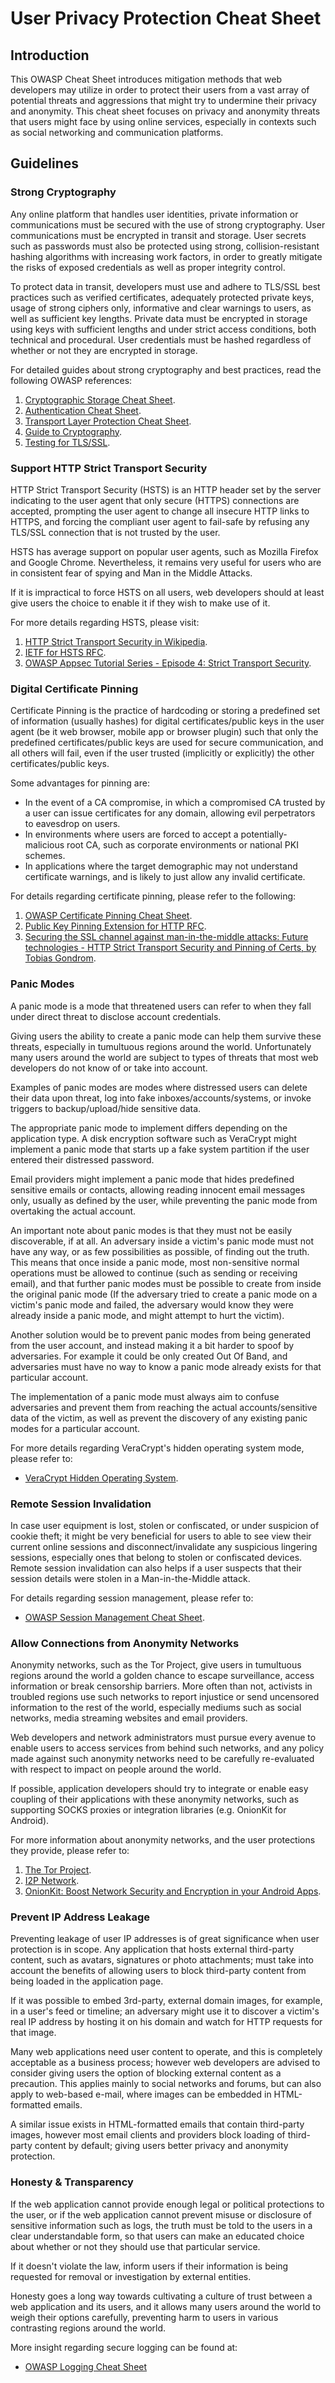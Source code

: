 # User Privacy Protection Cheat Sheet

## Introduction

This OWASP Cheat Sheet introduces mitigation methods that web developers may utilize in order to protect their users from a vast array of potential threats and aggressions that might try to undermine their privacy and anonymity. This cheat sheet focuses on privacy and anonymity threats that users might face by using online services, especially in contexts such as social networking and communication platforms.

## Guidelines

### Strong Cryptography

Any online platform that handles user identities, private information or communications must be secured with the use of strong cryptography. User communications must be encrypted in transit and storage. User secrets such as passwords must also be protected using strong, collision-resistant hashing algorithms with increasing work factors, in order to greatly mitigate the risks of exposed credentials as well as proper integrity control.

To protect data in transit, developers must use and adhere to TLS/SSL best practices such as verified certificates, adequately protected private keys, usage of strong ciphers only, informative and clear warnings to users, as well as sufficient key lengths. Private data must be encrypted in storage using keys with sufficient lengths and under strict access conditions, both technical and procedural. User credentials must be hashed regardless of whether or not they are encrypted in storage.

For detailed guides about strong cryptography and best practices, read the following OWASP references:

1. [Cryptographic Storage Cheat Sheet](Cryptographic_Storage_Cheat_Sheet.md).
2. [Authentication Cheat Sheet](Authentication_Cheat_Sheet.md).
3. [Transport Layer Protection Cheat Sheet](Transport_Layer_Protection_Cheat_Sheet.md).
4. [Guide to Cryptography](https://wiki.owasp.org/index.php/Guide_to_Cryptography).
5. [Testing for TLS/SSL](https://owasp.org/www-project-web-security-testing-guide/stable/4-Web_Application_Security_Testing/09-Testing_for_Weak_Cryptography/01-Testing_for_Weak_SSL_TLS_Ciphers_Insufficient_Transport_Layer_Protection.html).

### Support HTTP Strict Transport Security

HTTP Strict Transport Security (HSTS) is an HTTP header set by the server indicating to the user agent that only secure (HTTPS) connections are accepted, prompting the user agent to change all insecure HTTP links to HTTPS, and forcing the compliant user agent to fail-safe by refusing any TLS/SSL connection that is not trusted by the user.

HSTS has average support on popular user agents, such as Mozilla Firefox and Google Chrome. Nevertheless, it remains very useful for users who are in consistent fear of spying and Man in the Middle Attacks.

If it is impractical to force HSTS on all users, web developers should at least give users the choice to enable it if they wish to make use of it.

For more details regarding HSTS, please visit:

1. [HTTP Strict Transport Security in Wikipedia](https://en.wikipedia.org/wiki/HTTP_Strict_Transport_Security).
2. [IETF for HSTS RFC](https://tools.ietf.org/html/rfc6797).
3. [OWASP Appsec Tutorial Series - Episode 4: Strict Transport Security](http://www.youtube.com/watch?v=zEV3HOuM_Vw).

### Digital Certificate Pinning

Certificate Pinning is the practice of hardcoding or storing a predefined set of information (usually hashes) for digital certificates/public keys in the user agent (be it web browser, mobile app or browser plugin) such that only the predefined certificates/public keys are used for secure communication, and all others will fail, even if the user trusted (implicitly or explicitly) the other certificates/public keys.

Some advantages for pinning are:

- In the event of a CA compromise, in which a compromised CA trusted by a user can issue certificates for any domain, allowing evil perpetrators to eavesdrop on users.
- In environments where users are forced to accept a potentially-malicious root CA, such as corporate environments or national PKI schemes.
- In applications where the target demographic may not understand certificate warnings, and is likely to just allow any invalid certificate.

For details regarding certificate pinning, please refer to the following:

1. [OWASP Certificate Pinning Cheat Sheet](Pinning_Cheat_Sheet.md).
2. [Public Key Pinning Extension for HTTP RFC](https://tools.ietf.org/html/rfc7469).
3. [Securing the SSL channel against man-in-the-middle attacks: Future technologies - HTTP Strict Transport Security and Pinning of Certs, by Tobias Gondrom](https://owasp.org/www-pdf-archive/OWASP_defending-MITMA_APAC2012.pdf).

### Panic Modes

A panic mode is a mode that threatened users can refer to when they fall under direct threat to disclose account credentials.

Giving users the ability to create a panic mode can help them survive these threats, especially in tumultuous regions around the world. Unfortunately many users around the world are subject to types of threats that most web developers do not know of or take into account.

Examples of panic modes are modes where distressed users can delete their data upon threat, log into fake inboxes/accounts/systems, or invoke triggers to backup/upload/hide sensitive data.

The appropriate panic mode to implement differs depending on the application type. A disk encryption software such as VeraCrypt might implement a panic mode that starts up a fake system partition if the user entered their distressed password.

Email providers might implement a panic mode that hides predefined sensitive emails or contacts, allowing reading innocent email messages only, usually as defined by the user, while preventing the panic mode from overtaking the actual account.

An important note about panic modes is that they must not be easily discoverable, if at all. An adversary inside a victim's panic mode must not have any way, or as few possibilities as possible, of finding out the truth. This means that once inside a panic mode, most non-sensitive normal operations must be allowed to continue (such as sending or receiving email), and that further panic modes must be possible to create from inside the original panic mode (If the adversary tried to create a panic mode on a victim's panic mode and failed, the adversary would know they were already inside a panic mode, and might attempt to hurt the victim).

Another solution would be to prevent panic modes from being generated from the user account, and instead making it a bit harder to spoof by adversaries. For example it could be only created Out Of Band, and adversaries must have no way to know a panic mode already exists for that particular account.

The implementation of a panic mode must always aim to confuse adversaries and prevent them from reaching the actual accounts/sensitive data of the victim, as well as prevent the discovery of any existing panic modes for a particular account.

For more details regarding VeraCrypt's hidden operating system mode, please refer to:

- [VeraCrypt Hidden Operating System](https://www.veracrypt.fr/en/Hidden%20Operating%20System.html).

### Remote Session Invalidation

In case user equipment is lost, stolen or confiscated, or under suspicion of cookie theft; it might be very beneficial for users to able to see view their current online sessions and disconnect/invalidate any suspicious lingering sessions, especially ones that belong to stolen or confiscated devices. Remote session invalidation can also helps if a user suspects that their session details were stolen in a Man-in-the-Middle attack.

For details regarding session management, please refer to:

- [OWASP Session Management Cheat Sheet](Session_Management_Cheat_Sheet.md).

### Allow Connections from Anonymity Networks

Anonymity networks, such as the Tor Project, give users in tumultuous regions around the world a golden chance to escape surveillance, access information or break censorship barriers. More often than not, activists in troubled regions use such networks to report injustice or send uncensored information to the rest of the world, especially mediums such as social networks, media streaming websites and email providers.

Web developers and network administrators must pursue every avenue to enable users to access services from behind such networks, and any policy made against such anonymity networks need to be carefully re-evaluated with respect to impact on people around the world.

If possible, application developers should try to integrate or enable easy coupling of their applications with these anonymity networks, such as supporting SOCKS proxies or integration libraries (e.g. OnionKit for Android).

For more information about anonymity networks, and the user protections they provide, please refer to:

1. [The Tor Project](https://www.torproject.org).
2. [I2P Network](http://www.i2p2.de).
3. [OnionKit: Boost Network Security and Encryption in your Android Apps](https://github.com/guardianproject/OnionKit).

### Prevent IP Address Leakage

Preventing leakage of user IP addresses is of great significance when user protection is in scope. Any application that hosts external third-party content, such as avatars, signatures or photo attachments; must take into account the benefits of allowing users to block third-party content from being loaded in the application page.

If it was possible to embed 3rd-party, external domain images, for example, in a user's feed or timeline; an adversary might use it to discover a victim's real IP address by hosting it on his domain and watch for HTTP requests for that image.

Many web applications need user content to operate, and this is completely acceptable as a business process; however web developers are advised to consider giving users the option of blocking external content as a precaution. This applies mainly to social networks and forums, but can also apply to web-based e-mail, where images can be embedded in HTML-formatted emails.

A similar issue exists in HTML-formatted emails that contain third-party images, however most email clients and providers block loading of third-party content by default; giving users better privacy and anonymity protection.

### Honesty & Transparency

If the web application cannot provide enough legal or political protections to the user, or if the web application cannot prevent misuse or disclosure of sensitive information such as logs, the truth must be told to the users in a clear understandable form, so that users can make an educated choice about whether or not they should use that particular service.

If it doesn't violate the law, inform users if their information is being requested for removal or investigation by external entities.

Honesty goes a long way towards cultivating a culture of trust between a web application and its users, and it allows many users around the world to weigh their options carefully, preventing harm to users in various contrasting regions around the world.

More insight regarding secure logging can be found at:

- [OWASP Logging Cheat Sheet](Logging_Cheat_Sheet.md)
